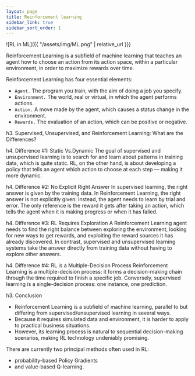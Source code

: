 ```yaml
---
layout: page
title: Reinforcement learning
sidebar_link: true
sidebar_sort_order: 1
---
```


![RL in ML]({{ "/assets/img/ML.png" | relative_url }})

Reinforcement Learning is a subfield of machine learning that teaches an agent how to choose an action from its action space, within a particular environment, in order to maximize rewards over time.

Reinforcement Learning has four essential elements:
- `Agent.` The program you train, with the aim of doing a job you specify.
- `Environment.` The world, real or virtual, in which the agent performs actions.
- `Action.` A move made by the agent, which causes a status change in the environment.
- `Rewards.` The evaluation of an action, which can be positive or negative.

h3. Supervised, Unsupervised, and Reinforcement Learning: What are the Differences?

h4. Difference #1: Static Vs.Dynamic
The goal of supervised and unsupervised learning is to search for and learn about patterns in training data, which is quite static. RL, on the other hand, is about developing a policy that tells an agent which action to choose at each step — making it more dynamic.

h4. Difference #2: No Explicit Right Answer
In supervised learning, the right answer is given by the training data. In Reinforcement Learning, the right answer is not explicitly given: instead, the agent needs to learn by trial and error. The only reference is the reward it gets after taking an action, which tells the agent when it is making progress or when it has failed.

h4. Difference #3: RL Requires Exploration
A Reinforcement Learning agent needs to find the right balance between exploring the environment, looking for new ways to get rewards, and exploiting the reward sources it has already discovered. In contrast, supervised and unsupervised learning systems take the answer directly from training data without having to explore other answers.

h4. Difference #4: RL is a Multiple-Decision Process
Reinforcement Learning is a multiple-decision process: it forms a decision-making chain through the time required to finish a specific job. Conversely, supervised learning is a single-decision process: one instance, one prediction.

h3. Conclusion
- Reinforcement Learning is a subfield of machine learning, parallel to but differing from supervised/unsupervised learning in several ways.
- Because it requires simulated data and environment, it is harder to apply to practical business situations.
- However, its learning process is natural to sequential decision-making scenarios, making RL technology undeniably promising.

There are currently two principal methods often used in RL: 
- probability-based Policy Gradients
- and value-based Q-learning.